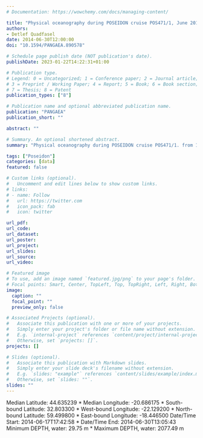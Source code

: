 ```yaml
---
# Documentation: https://wowchemy.com/docs/managing-content/

title: "Physical oceanography during POSEIDON cruise POS471/1, June 2014. Institut für Meereskunde, Universität Hamburg"
authors: 
- Detlef Quadfasel
date: 2014-06-30T12:00:00
doi: "10.1594/PANGAEA.890578"

# Schedule page publish date (NOT publication's date).
publishDate: 2023-01-22T14:22:31+01:00

# Publication type.
# Legend: 0 = Uncategorized; 1 = Conference paper; 2 = Journal article;
# 3 = Preprint / Working Paper; 4 = Report; 5 = Book; 6 = Book section;
# 7 = Thesis; 8 = Patent
publication_types: ["8"]

# Publication name and optional abbreviated publication name.
publication: "PANGAEA"
publication_short: ""

abstract: ""

# Summary. An optional shortened abstract.
summary: "Physical oceanography during POSEIDON cruise POS471/1. from 17-30 June 2014."

tags: ["Poseidon"]
categories: [data]
featured: false

# Custom links (optional).
#   Uncomment and edit lines below to show custom links.
# links:
# - name: Follow
#   url: https://twitter.com
#   icon_pack: fab
#   icon: twitter

url_pdf:
url_code:
url_dataset: 
url_poster:
url_project:
url_slides:
url_source:
url_video:

# Featured image
# To use, add an image named `featured.jpg/png` to your page's folder. 
# Focal points: Smart, Center, TopLeft, Top, TopRight, Left, Right, BottomLeft, Bottom, BottomRight.
image:
  caption: ""
  focal_point: ""
  preview_only: false

# Associated Projects (optional).
#   Associate this publication with one or more of your projects.
#   Simply enter your project's folder or file name without extension.
#   E.g. `internal-project` references `content/project/internal-project/index.md`.
#   Otherwise, set `projects: []`.
projects: []

# Slides (optional).
#   Associate this publication with Markdown slides.
#   Simply enter your slide deck's filename without extension.
#   E.g. `slides: "example"` references `content/slides/example/index.md`.
#   Otherwise, set `slides: ""`.
slides: ""
---
```

Median Latitude: 44.635239 * Median Longitude: -20.686175 * South-bound Latitude: 32.803300 * West-bound Longitude: -22.129200 * North-bound Latitude: 59.499800 * East-bound Longitude: -18.446500
Date/Time Start: 2014-06-17T17:42:58 * Date/Time End: 2014-06-30T13:05:43
Minimum DEPTH, water: 29.75 m * Maximum DEPTH, water: 2077.49 m
